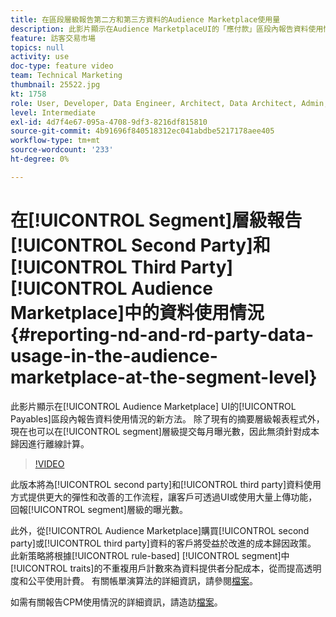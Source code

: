 ```yaml
---
title: 在區段層級報告第二方和第三方資料的Audience Marketplace使用量
description: 此影片顯示在Audience MarketplaceUI的「應付款」區段內報告資料使用情況的新方法。 除了現有的摘要層級報表程式之外，現在也可以在區段層級提交每月曝光數，因此無須針對成本歸因進行離線計算。
feature: 訪客交易市場
topics: null
activity: use
doc-type: feature video
team: Technical Marketing
thumbnail: 25522.jpg
kt: 1758
role: User, Developer, Data Engineer, Architect, Data Architect, Admin, Leader
level: Intermediate
exl-id: 4d7f4e67-095a-4708-9df3-8216df815810
source-git-commit: 4b91696f840518312ec041abdbe5217178aee405
workflow-type: tm+mt
source-wordcount: '233'
ht-degree: 0%

---
```


# 在[!UICONTROL Segment]層級報告[!UICONTROL Second Party]和[!UICONTROL Third Party][!UICONTROL Audience Marketplace]中的資料使用情況 {#reporting-nd-and-rd-party-data-usage-in-the-audience-marketplace-at-the-segment-level}

此影片顯示在[!UICONTROL Audience Marketplace] UI的[!UICONTROL Payables]區段內報告資料使用情況的新方法。 除了現有的摘要層級報表程式外，現在也可以在[!UICONTROL segment]層級提交每月曝光數，因此無須針對成本歸因進行離線計算。

>[!VIDEO](https://video.tv.adobe.com/v/25522/?quality=12)

此版本將為[!UICONTROL second party]和[!UICONTROL third party]資料使用方式提供更大的彈性和改善的工作流程，讓客戶可透過UI或使用大量上傳功能，回報[!UICONTROL segment]層級的曝光數。

此外，從[!UICONTROL Audience Marketplace]購買[!UICONTROL second party]或[!UICONTROL third party]資料的客戶將受益於改進的成本歸因政策。 此新策略將根據[!UICONTROL rule-based] [!UICONTROL segment]中[!UICONTROL traits]的不重複用戶計數來為資料提供者分配成本，從而提高透明度和公平使用計費。 有關帳單演算法的詳細資訊，請參閱[檔案](https://experiencecloud.adobe.com/resources/help/en_US/aam/marketplace_cpm_billing.html)。

如需有關報告CPM使用情況的詳細資訊，請造訪[檔案](https://experiencecloud.adobe.com/resources/help/en_US/aam/t_marketplace_report_cpm_usage.html)。
